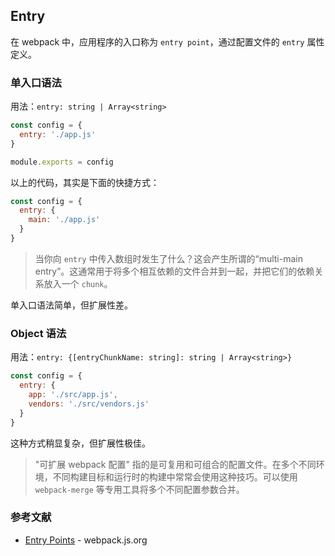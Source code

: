 ## Entry

在 webpack 中，应用程序的入口称为 `entry point`，通过配置文件的 `entry` 属性定义。

### 单入口语法

用法：`entry: string | Array<string>`

```js
const config = {
  entry: './app.js'
}

module.exports = config
```

以上的代码，其实是下面的快捷方式：

```js
const config = {
  entry: {
    main: './app.js'
  }
}
```

> 当你向 `entry` 中传入数组时发生了什么？这会产生所谓的“multi-main entry”。这通常用于将多个相互依赖的文件合并到一起，并把它们的依赖关系放入一个 `chunk`。

单入口语法简单，但扩展性差。

### Object 语法

用法：`entry: {[entryChunkName: string]: string | Array<string>}`

```js
const config = {
  entry: {
    app: './src/app.js',
    vendors: './src/vendors.js'
  }
}
```

这种方式稍显复杂，但扩展性极佳。

> "可扩展 webpack 配置" 指的是可复用和可组合的配置文件。在多个不同环境，不同构建目标和运行时的构建中常常会使用这种技巧。可以使用 `webpack-merge` 等专用工具将多个不同配置参数合并。

### 参考文献

- [Entry Points](https://webpack.js.org/concepts/entry-points/) - webpack.js.org